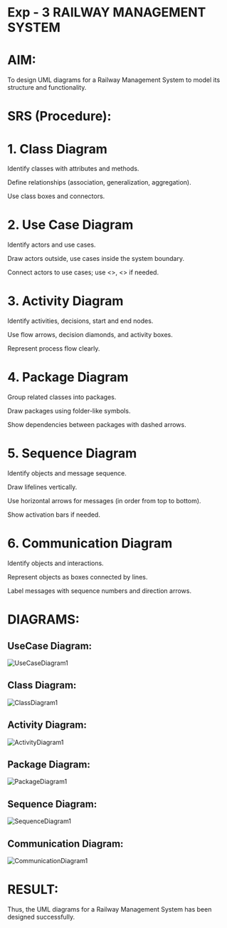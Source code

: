 # Exp - 3 RAILWAY MANAGEMENT SYSTEM

# AIM:
To design UML diagrams for a Railway Management System to model its structure and functionality.

# SRS (Procedure):

# 1. Class Diagram
Identify classes with attributes and methods.

Define relationships (association, generalization, aggregation).

Use class boxes and connectors.

# 2. Use Case Diagram
Identify actors and use cases.

Draw actors outside, use cases inside the system boundary.

Connect actors to use cases; use <<include>>, <<extend>> if needed.

# 3. Activity Diagram
Identify activities, decisions, start and end nodes.

Use flow arrows, decision diamonds, and activity boxes.

Represent process flow clearly.

# 4. Package Diagram
Group related classes into packages.

Draw packages using folder-like symbols.

Show dependencies between packages with dashed arrows.

# 5. Sequence Diagram
Identify objects and message sequence.

Draw lifelines vertically.

Use horizontal arrows for messages (in order from top to bottom).

Show activation bars if needed.

# 6. Communication Diagram
Identify objects and interactions.

Represent objects as boxes connected by lines.

Label messages with sequence numbers and direction arrows.

# DIAGRAMS:

## UseCase Diagram:
![UseCaseDiagram1](https://github.com/user-attachments/assets/f14e6673-7502-491c-ac0b-291f153f96cc)


## Class Diagram:

![ClassDiagram1](https://github.com/user-attachments/assets/3da3bc4a-f659-46cd-ae43-35f8b45152b0)


## Activity Diagram:

![ActivityDiagram1](https://github.com/user-attachments/assets/bf5c2128-f989-40d5-9577-77c1c58f5cdb)


## Package Diagram:

![PackageDiagram1](https://github.com/user-attachments/assets/0597f5a1-d112-4c56-ac38-2e79adaf0648)


## Sequence Diagram:
![SequenceDiagram1](https://github.com/user-attachments/assets/ab3fde88-3bee-4725-a2d2-47e71bff5ca7)


## Communication Diagram:

![CommunicationDiagram1](https://github.com/user-attachments/assets/667e825b-f739-42ea-b93a-e2b1d1e66e41)


# RESULT:

Thus, the UML diagrams for a Railway Management System has been designed successfully.
